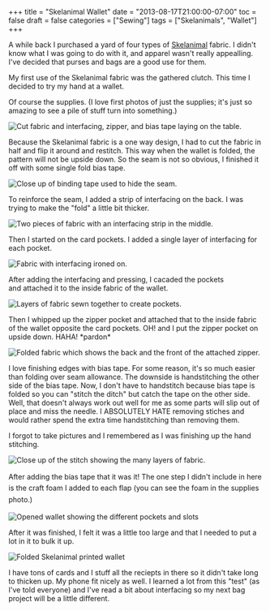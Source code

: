 +++
title = "Skelanimal Wallet"
date = "2013-08-17T21:00:00-07:00"
toc = false
draft = false
categories = ["Sewing"]
tags = ["Skelanimals", "Wallet"]
+++


<p>A while back I purchased a yard of four types of <a href="http://skelanimals.com/" target="_blank">Skelanimal</a> fabric. I didn't know what I was going to do with it, and apparel wasn't really appealling. I've decided that purses and bags are a good use for them.</p>    
<p>My first use of the Skelanimal fabric was the gathered clutch. This time I decided to try my hand at a wallet.</p>    
<p>Of course the supplies. (I love first photos of just the supplies; it's just so amazing to see a pile of stuff turn into something.)</p>    
<p><img alt="Cut fabric and interfacing, zipper, and bias tape laying on the table." src="https://cdn.smylee.com/images/2013/09/2013-07-29_14-23-48_807.jpg" title="All the pieces are cut and ready to be assembled..." /></p>    
<p>Because the Skelanimal fabric is a one way design, I had to cut the fabric&nbsp;in half and flip it around and restitch. This way when the wallet is folded, the pattern will not be upside down. So the seam is not so obvious, I finished it off with some single fold bias tape.</p>    
<p><img alt="Close up of binding tape used to hide the seam." src="https://cdn.smylee.com/images/2013/09/2013-07-29_14-51-45_620.jpg" title="Clean stitches!" /></p>    
<p>To reinforce the seam, I added a strip of interfacing on the back. I was trying to make the "fold" a little bit thicker.</p>    
<p><img alt="Two pieces of fabric with an interfacing strip in the middle." src="https://cdn.smylee.com/images/2013/09/2013-07-29_14-58-34_282.jpg" title="Giving a little support." /></p>    
<p>Then I started on the card pockets. I added a single layer of interfacing for each pocket.</p>    
<p><img alt="Fabric with interfacing ironed on." src="https://cdn.smylee.com/images/2013/09/2013-07-29_15-15-52_171.jpg" title="Pockets were the easiest to make." /></p>    
<p>After adding the interfacing and pressing, I cacaded the pockets and&nbsp;attached it to the inside fabric of the wallet.</p>    
<p><img alt="Layers of fabric sewn together to create pockets." src="https://cdn.smylee.com/images/2013/09/2013-07-29_15-39-17_992.jpg" title="I used a credit card to make sure it was wide enough." /></p>    
<p>Then I whipped up the zipper pocket and attached that to the inside fabric of the wallet opposite the card pockets.&nbsp;OH! and I put the zipper pocket on upside down. HAHA!&nbsp;*pardon*&nbsp;</p>    
<p><img alt="Folded fabric which shows the back and the front of the attached zipper." src="https://cdn.smylee.com/images/2013/09/2013-07-29_16-19-41_971.jpg" title="I never knew creating zipper pockets would be so easy." /></p>    
<p>I love finishing edges with bias tape. For some reason, it's so much easier than folding over seam allowance.&nbsp;The downside is handstitching the other side of the bias tape. Now, I don't have to handstitch because bias tape is folded so you can "stitch&nbsp;the ditch" but catch the tape&nbsp;on the other side. Well, that doesn't always work out well for me as some parts will slip out of place and miss the needle. I ABSOLUTELY HATE removing stiches and would rather spend the extra time handstitching than removing them.</p>    
<p>I forgot to take pictures&nbsp;and I remembered as I was finishing up the hand stitching.</p>    
<p><img alt="Close up of the stitch showing the many layers of fabric." src="https://cdn.smylee.com/images/2013/09/2013-07-29_18-12-07_279.jpg" title="All the layers of fabric hidden inside the tape..." /></p>    
<p><span style="line-height: 1.6em;">After adding the bias tape&nbsp;that it was it! The one step I didn't include in here is the craft foam I added to each flap (you can see the foam&nbsp;in the supplies photo.)</span></p>    
<p><img alt="Opened wallet showing the different pockets and slots" src="https://cdn.smylee.com/images/2013/09/2013-07-29_18-43-42_977.jpg" title="So much room for things! There's even a little key chain tab, awwww." /></p>    
<p>After it was finished, I felt it was a little too large and that I needed to put a lot in it to bulk it up.</p>    
<p><img alt="Folded Skelanimal printed wallet" src="https://cdn.smylee.com/images/2013/09/finished-skelanimal-wallet.jpg" title="All done!" /></p>    
<p>I have tons of cards and I stuff all the reciepts in there so it didn't take long to thicken up. My phone fit nicely as well. I learned a lot from this "test" (as I've told everyone) and I've read a bit about interfacing so my next bag project will be a little different.</p>    
<p>&nbsp;</p>  
